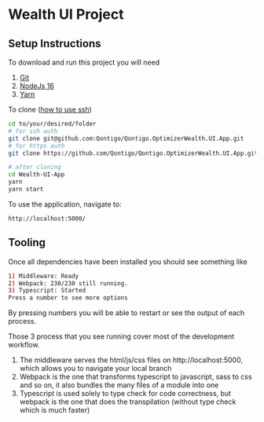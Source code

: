 # Wealth UI Project

## Setup Instructions
To download and run this project you will need
1. [Git](https://git-scm.com/downloads)
2. [NodeJs 16](https://nodejs.org/dist/v16.17.0/)
3. [Yarn](https://classic.yarnpkg.com/en/docs/install#debian-stable)

To clone ([how to use ssh](https://docs.github.com/en/authentication/connecting-to-github-with-ssh))
```bash
cd to/your/desired/folder
# for ssh auth
git clone git@github.com:Qontigo/Qontigo.OptimizerWealth.UI.App.git
# for https auth
git clone https://github.com/Qontigo/Qontigo.OptimizerWealth.UI.App.git

# after cloning
cd Wealth-UI-App
yarn
yarn start
```

To use the application, navigate to:
```
http://localhost:5000/
```

## Tooling
Once all dependencies have been installed you should see something like
```bash
1) Middleware: Ready
2) Webpack: 230/230 still running.
3) Typescript: Started
Press a number to see more options
```
By pressing numbers you will be able to restart or see the output of each process.

Those 3 process that you see running cover most of the development workflow.
1. The middleware serves the html/js/css files on http://localhost:5000, which allows you to navigate your local branch
2. Webpack is the one that transforms typescript to javascript, sass to css and so on, it also bundles the many files of a module into one
3. Typescript is used solely to type check for code correctness, but webpack is the one that does the transpilation (without type check which is much faster)